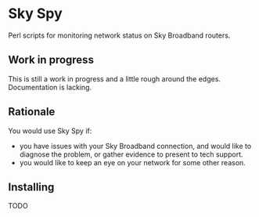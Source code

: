 Sky Spy
=======
Perl scripts for monitoring network status on Sky Broadband routers.

Work in progress
----------------
This is still a work in progress and a little rough around the edges.
Documentation is lacking.

Rationale
---------
You would use Sky Spy if:

* you have issues with your Sky Broadband connection, and would like to
  diagnose the problem, or gather evidence to present to tech support.
* you would like to keep an eye on your network for some other reason.

Installing
----------

TODO

